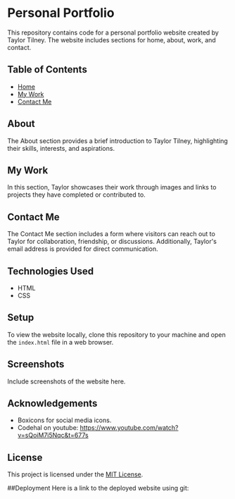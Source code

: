 # Personal Portfolio

This repository contains code for a personal portfolio website created by Taylor Tilney. The website includes sections for home, about, work, and contact.

## Table of Contents

- [Home](#home)
- [My Work](#work)
- [Contact Me](#contact)

## About

The About section provides a brief introduction to Taylor Tilney, highlighting their skills, interests, and aspirations.

## My Work

In this section, Taylor showcases their work through images and links to projects they have completed or contributed to.

## Contact Me

The Contact Me section includes a form where visitors can reach out to Taylor for collaboration, friendship, or discussions. Additionally, Taylor's email address is provided for direct communication.

## Technologies Used

- HTML
- CSS

## Setup

To view the website locally, clone this repository to your machine and open the `index.html` file in a web browser.

## Screenshots

Include screenshots of the website here.

## Acknowledgements

- Boxicons for social media icons.
- Codehal on youtube: https://www.youtube.com/watch?v=sQoiM7i5Nqc&t=677s

## License

This project is licensed under the [MIT License](LICENSE).

##Deployment
Here is a link to the deployed website using git:
